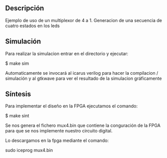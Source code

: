 ## Descripción
Ejemplo de uso de un multiplexor de 4 a 1. Generacion de una secuencia de cuatro estados en los leds

## Simulación

Para realizar la simulacion entrar en el directorio y ejecutar:

$ make sim

Automaticamente se invocará al icarus verilog para hacer la compilacion / simulación y al gtkwave para ver el resultado de la simulacion gráficamente

## Síntesis

Para implementar el diseño en la FPGA ejecutamos el comando:

$ make sint

Se nos genera el fichero mux4.bin que contiene la conguración de la FPGA para que se nos implemente nuestro circuito digital.

Lo descargamos en la fpga mediante el comando:

sudo iceprog mux4.bin





